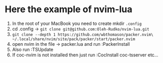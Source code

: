 # Here the example of nvim-lua



1. In the root of your MacBook you need to create mkdir `.config`
2. cd .config -> `git clone git@github.com:Oleh-Rudko/nvim-lua.git`
3. `git clone --depth 1 https://github.com/wbthomason/packer.nvim\
 ~/.local/share/nvim/site/pack/packer/start/packer.nvim`
4. open nvim in the file -> packer.lua and run :PackerInstall
5. Also run :TSUpdate
6. If coc-nvim is not installed then just run :CocInstall coc-tsserver etc...
